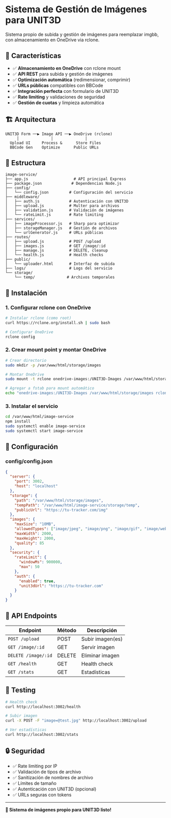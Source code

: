 # Sistema de Gestión de Imágenes para UNIT3D

Sistema propio de subida y gestión de imágenes para reemplazar imgbb, con almacenamiento en OneDrive via rclone.

## 🎯 Características

- ✅ **Almacenamiento en OneDrive** con rclone mount
- ✅ **API REST** para subida y gestión de imágenes  
- ✅ **Optimización automática** (redimensionar, comprimir)
- ✅ **URLs públicas** compatibles con BBCode
- ✅ **Integración perfecta** con formulario de UNIT3D
- ✅ **Rate limiting** y validaciones de seguridad
- ✅ **Gestión de cuotas** y limpieza automática

## 🏗️ Arquitectura

```
UNIT3D Form ──▶ Image API ──▶ OneDrive (rclone)
     │              │              │
  Upload UI     Process &      Store Files
  BBCode Gen    Optimize      Public URLs
```

## 📁 Estructura

```
image-service/
├── app.js                    # API principal Express
├── package.json             # Dependencias Node.js
├── config/
│   └── config.json         # Configuración del servicio
├── middleware/
│   ├── auth.js             # Autenticación con UNIT3D
│   ├── upload.js           # Multer para archivos
│   ├── validation.js       # Validación de imágenes
│   └── rateLimit.js        # Rate limiting
├── services/
│   ├── imageProcessor.js   # Sharp para optimizar
│   ├── storageManager.js   # Gestión de archivos
│   └── urlGenerator.js     # URLs públicas
├── routes/
│   ├── upload.js           # POST /upload
│   ├── images.js           # GET /image/:id
│   ├── manage.js           # DELETE, cleanup
│   └── health.js           # Health checks
├── public/
│   └── uploader.html       # Interfaz de subida
├── logs/                   # Logs del servicio
└── storage/
    └── temp/              # Archivos temporales
```

## 🚀 Instalación

### 1. Configurar rclone con OneDrive
```bash
# Instalar rclone (como root)
curl https://rclone.org/install.sh | sudo bash

# Configurar OneDrive
rclone config
```

### 2. Crear mount point y montar OneDrive
```bash
# Crear directorio
sudo mkdir -p /var/www/html/storage/images

# Montar OneDrive
sudo mount -t rclone onedrive-images:/UNIT3D-Images /var/www/html/storage/images -o allow_other,vfs-cache-mode=writes

# Agregar a fstab para mount automático
echo "onedrive-images:/UNIT3D-Images /var/www/html/storage/images rclone rw,allow_other,vfs-cache-mode=writes,_netdev 0 0" | sudo tee -a /etc/fstab
```

### 3. Instalar el servicio
```bash
cd /var/www/html/image-service
npm install
sudo systemctl enable image-service
sudo systemctl start image-service
```

## 🔧 Configuración

### config/config.json
```json
{
  "server": {
    "port": 3002,
    "host": "localhost"
  },
  "storage": {
    "path": "/var/www/html/storage/images",
    "tempPath": "/var/www/html/image-service/storage/temp",
    "publicUrl": "https://tu-tracker.com/img"
  },
  "images": {
    "maxSize": "10MB",
    "allowedTypes": ["image/jpeg", "image/png", "image/gif", "image/webp"],
    "maxWidth": 2000,
    "maxHeight": 2000,
    "quality": 85
  },
  "security": {
    "rateLimit": {
      "windowMs": 900000,
      "max": 50
    },
    "auth": {
      "enabled": true,
      "unit3dUrl": "https://tu-tracker.com"
    }
  }
}
```

## 📡 API Endpoints

| Endpoint | Método | Descripción |
|----------|--------|-------------|
| `POST /upload` | POST | Subir imagen(es) |
| `GET /image/:id` | GET | Servir imagen |
| `DELETE /image/:id` | DELETE | Eliminar imagen |
| `GET /health` | GET | Health check |
| `GET /stats` | GET | Estadísticas |

## 🧪 Testing

```bash
# Health check
curl http://localhost:3002/health

# Subir imagen
curl -X POST -F "image=@test.jpg" http://localhost:3002/upload

# Ver estadísticas
curl http://localhost:3002/stats
```

## 🔒 Seguridad

- ✅ Rate limiting por IP
- ✅ Validación de tipos de archivo
- ✅ Sanitización de nombres de archivo
- ✅ Límites de tamaño
- ✅ Autenticación con UNIT3D (opcional)
- ✅ URLs seguras con tokens

---

**🎉 Sistema de imágenes propio para UNIT3D listo!**
